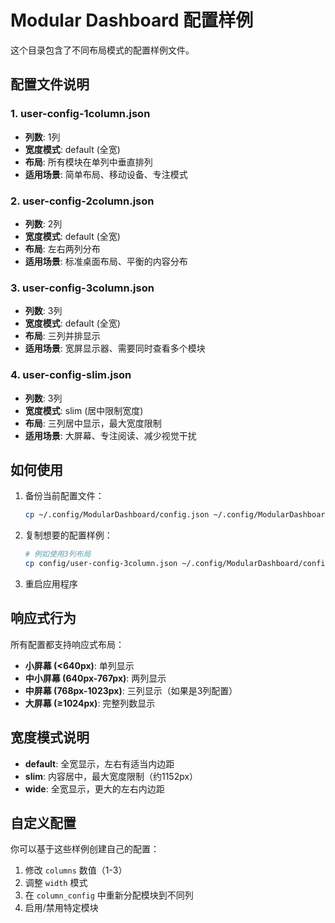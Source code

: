 # Modular Dashboard 配置样例

这个目录包含了不同布局模式的配置样例文件。

## 配置文件说明

### 1. user-config-1column.json

- **列数**: 1列
- **宽度模式**: default (全宽)
- **布局**: 所有模块在单列中垂直排列
- **适用场景**: 简单布局、移动设备、专注模式

### 2. user-config-2column.json

- **列数**: 2列
- **宽度模式**: default (全宽)
- **布局**: 左右两列分布
- **适用场景**: 标准桌面布局、平衡的内容分布

### 3. user-config-3column.json

- **列数**: 3列
- **宽度模式**: default (全宽)
- **布局**: 三列并排显示
- **适用场景**: 宽屏显示器、需要同时查看多个模块

### 4. user-config-slim.json

- **列数**: 3列
- **宽度模式**: slim (居中限制宽度)
- **布局**: 三列居中显示，最大宽度限制
- **适用场景**: 大屏幕、专注阅读、减少视觉干扰

## 如何使用

1. 备份当前配置文件：

   ```bash
   cp ~/.config/ModularDashboard/config.json ~/.config/ModularDashboard/config.json.backup
   ```

2. 复制想要的配置样例：

   ```bash
   # 例如使用3列布局
   cp config/user-config-3column.json ~/.config/ModularDashboard/config.json
   ```

3. 重启应用程序

## 响应式行为

所有配置都支持响应式布局：

- **小屏幕 (<640px)**: 单列显示
- **中小屏幕 (640px-767px)**: 两列显示
- **中屏幕 (768px-1023px)**: 三列显示（如果是3列配置）
- **大屏幕 (≥1024px)**: 完整列数显示

## 宽度模式说明

- **default**: 全宽显示，左右有适当内边距
- **slim**: 内容居中，最大宽度限制（约1152px）
- **wide**: 全宽显示，更大的左右内边距

## 自定义配置

你可以基于这些样例创建自己的配置：

1. 修改 `columns` 数值（1-3）
2. 调整 `width` 模式
3. 在 `column_config` 中重新分配模块到不同列
4. 启用/禁用特定模块
